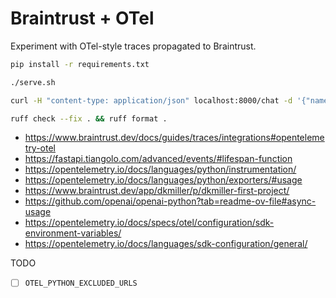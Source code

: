 # Braintrust + OTel

Experiment with OTel-style traces propagated to Braintrust.

``` bash
pip install -r requirements.txt

./serve.sh

curl -H "content-type: application/json" localhost:8000/chat -d '{"name": "dan"}'

ruff check --fix . && ruff format .
```

- https://www.braintrust.dev/docs/guides/traces/integrations#opentelemetry-otel
- https://fastapi.tiangolo.com/advanced/events/#lifespan-function
- https://opentelemetry.io/docs/languages/python/instrumentation/
- https://opentelemetry.io/docs/languages/python/exporters/#usage
- https://www.braintrust.dev/app/dkmiller/p/dkmiller-first-project/
- https://github.com/openai/openai-python?tab=readme-ov-file#async-usage
- https://opentelemetry.io/docs/specs/otel/configuration/sdk-environment-variables/
- https://opentelemetry.io/docs/languages/sdk-configuration/general/

TODO

- [ ] `OTEL_PYTHON_EXCLUDED_URLS`
